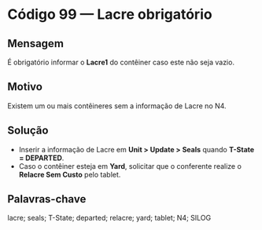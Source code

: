# Código 99 — Lacre obrigatório

## Mensagem
É obrigatório informar o **Lacre1** do contêiner caso este não seja vazio.

## Motivo
Existem um ou mais contêineres sem a informação de Lacre no N4.

## Solução
- Inserir a informação de Lacre em **Unit > Update > Seals** quando **T-State = DEPARTED**.
- Caso o contêiner esteja em **Yard**, solicitar que o conferente realize o **Relacre Sem Custo** pelo tablet.

## Palavras-chave
lacre; seals; T-State; departed; relacre; yard; tablet; N4; SILOG
